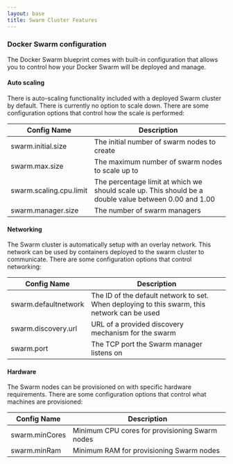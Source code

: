 ```yaml
---
layout: base
title: Swarm Cluster Features
---
```


### Docker Swarm configuration
The Docker Swarm blueprint comes with built-in configuration that allows you to control how your Docker Swarm will be deployed and manage.

#### Auto scaling
There is auto-scaling functionality included with a deployed Swarm cluster by default. There is currently no option to scale down. There are some configuration options that control how the scale is performed:

| Config Name             | Description                                                                                           |
|-------------------------|-------------------------------------------------------------------------------------------------------|
| swarm.initial.size      | The initial number of swarm nodes to create                                                           |
| swarm.max.size          | The maximum number of swarm nodes to scale up to                                                      |
| swarm.scaling.cpu.limit | The percentage limit at which we should scale up. This should be a double value between 0.00 and 1.00 |
| swarm.manager.size      | The number of swarm managers                                                                              |


#### Networking
The Swarm cluster is automatically setup with an overlay network. This network can be used by containers deployed to the swarm cluster to communicate. There are some configuration options that control networking:

| Config Name          | Description                                                                                  |
|----------------------|----------------------------------------------------------------------------------------------|
| swarm.defaultnetwork | The ID of the default network to set. When deploying to this swarm, this network can be used |
| swarm.discovery.url  | URL of a provided discovery mechanism for the swarm                                          |
| swarm.port           | The TCP port the Swarm manager listens on                                                    |

#### Hardware
The Swarm nodes can be provisioned on with specific hardware requirements. There are some configuration options that control what machines are provisioned:

| Config Name    | Description                                    |
|----------------|------------------------------------------------|
| swarm.minCores | Minimum CPU cores for provisioning Swarm nodes |
| swarm.minRam   | Minimum RAM for provisioning Swarm nodes       |